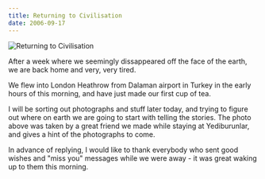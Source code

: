 ```yaml
---
title: Returning to Civilisation
date: 2006-09-17
---
```


![Returning to Civilisation](https://source.unsplash.com/vP3pnOoCiYE/1600x900)

After a week where we seemingly dissappeared off the face of the earth, we are back home and very, very tired.

We flew into London Heathrow from Dalaman airport in Turkey in the early hours of this morning, and have just made our first cup of tea.

I will be sorting out photographs and stuff later today, and trying to figure out where on earth we are going to start with telling the stories. The photo above was taken by a great friend we made while staying at Yediburunlar, and gives a hint of the photographs to come.

In advance of replying, I would like to thank everybody who sent good wishes and "miss you" messages while we were away - it was great waking up to them this morning.